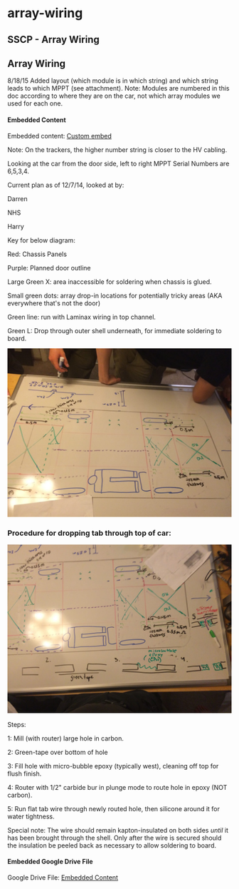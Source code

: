 # array-wiring

## SSCP - Array Wiring

## Array Wiring

8/18/15 Added layout (which module is in which string) and which string leads to which MPPT (see attachment). Note: Modules are numbered in this doc according to where they are on the car, not which array modules we used for each one.&#x20;

#### Embedded Content

Embedded content: [Custom embed](array-wiring.md)

Note: On the trackers, the higher number string is closer to the HV cabling.

Looking at the car from the door side, left to right MPPT Serial Numbers are 6,5,3,4.

Current plan as of 12/7/14, looked at by:

Darren

NHS

Harry

Key for below diagram:

Red: Chassis Panels

Purple: Planned door outline

Large Green X: area inaccessible for soldering when chassis is glued.&#x20;

Small green dots: array drop-in locations for potentially tricky areas (AKA everywhere that's not the door)

Green line: run with Laminax wiring in top channel.&#x20;

Green L: Drop through outer shell underneath, for immediate soldering to board.&#x20;

![](../../../../assets/image_d03bb06d2c.jpg)

### Procedure for dropping tab through top of car:

![](../../../../assets/image_e701aa02fa.jpg)

Steps:

1: Mill (with router) large hole in carbon.

2: Green-tape over bottom of hole

3: Fill hole with micro-bubble epoxy (typically west), cleaning off top for flush finish.

4: Router with 1/2" carbide bur in plunge mode to route hole in epoxy (NOT carbon).

5: Run flat tab wire through newly routed hole, then silicone around it for water tightness.&#x20;

Special note: The wire should remain kapton-insulated on both sides _until_ it has been brought through the shell. Only after the wire is secured should the insulation be peeled back as necessary to allow soldering to board.&#x20;

#### Embedded Google Drive File

Google Drive File: [Embedded Content](https://drive.google.com/embeddedfolderview?id=1Ms0yb0x-ri4Evw2T6TlPNokwq29sHndU#list)
